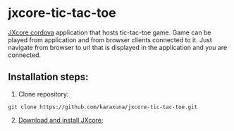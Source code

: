# jxcore-tic-tac-toe
[JXcore cordova](https://github.com/jxcore/jxcore-cordova) application that hosts tic-tac-toe game. Game can be played from application and from browser clients connected to it. Just navigate from browser to url that is displayed in the application and you are connected.

## Installation steps:

1. Clone repository:

```
git clone https://github.com/karaxuna/jxcore-tic-tac-toe.git
```

2. [Download and install JXcore](http://jxcore.com/downloads/);
